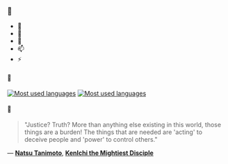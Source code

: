 ### 👋

- 🔭
- 🌱
- 💬
- 📫
- ⚡

#### 🧏

[![Most used languages](https://github-readme-stats-aynah.vercel.app/api/top-langs/?username=aynh&theme=solarized-dark&langs_count=6&layout=compact&hide_title=true)](https://github.com/anuraghazra/github-readme-stats#gh-dark-mode-only)
[![Most used languages](https://github-readme-stats-aynah.vercel.app/api/top-langs/?username=aynh&theme=solarized-light&langs_count=6&layout=compact&hide_title=true)](https://github.com/anuraghazra/github-readme-stats#gh-light-mode-only)

#### 💬

> "Justice? Truth? More than anything else existing in this world, those things are a burden! The things that are needed are 'acting' to deceive people and 'power' to control others."

&mdash; [**Natsu Tanimoto**](https://myanimelist.net/character.php?q=Natsu%20Tanimoto&cat=character), [**KenIchi the Mightiest Disciple**](https://myanimelist.net/search/all?q=KenIchi%20the%20Mightiest%20Disciple&cat=all)
